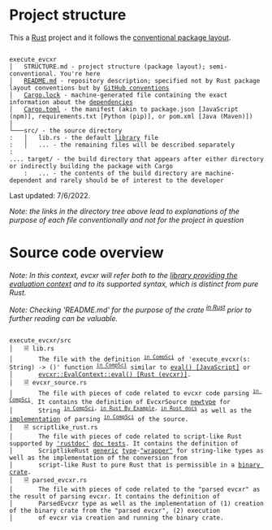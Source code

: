 # Project structure

This a [Rust] project and it follows the [conventional package layout]. 

<pre><code>
execute_evcxr
│   STRUCTURE.md - project structure (package layout); semi-conventional. You're here
│   <a href="https://en.wikipedia.org/wiki/README">README.md</a> - repository description; specified not by Rust package layout conventions but by <a href="https://docs.github.com/en/repositories/managing-your-repositorys-settings-and-features/customizing-your-repository/about-readmes">GitHub conventions</a>
│   <a href="https://doc.rust-lang.org/cargo/guide/cargo-toml-vs-cargo-lock.html">Cargo.lock</a> - machine-generated file containing the exact information about the <a href="https://doc.rust-lang.org/cargo/guide/dependencies.html">dependencies</a>
│   <a href="https://doc.rust-lang.org/cargo/reference/manifest.html">Cargo.toml</a> - the manifest (akin to package.json [JavaScript (npm)], requirements.txt [Python (pip)], or pom.xml [Java (Maven)])
│
└───src/ - the source directory
:   │   lib.rs - the default <a href="https://teamtreehouse.com/community/what-exactly-is-a-library-in-programming">library</a> file
:   │   ... - the remaining files will be described separately
:
.... target/ - the build directory that appears after either directory or indirectly building the package with Cargo
    :   ... - the contents of the build directory are machine-dependent and rarely should be of interest to the developer
</code></pre>

Last updated: 7/6/2022.

*Note: the links in the directory tree above lead to explanations of the purpose of each file conventionally and not for the project in question*

# Source code overview

*Note: In this context, evcxr will refer both to the [library providing the evaluation context](https://crates.io/crates/evcxr) and to its supported syntax, which is distinct from pure Rust.*

*Note: Checking 'README.md' for the purpose of the crate <sup><a href="https://doc.rust-lang.org/book/ch07-01-packages-and-crates.html">in Rust</a></sup> prior to further reading can be valuable.*

<pre><code>
execute_evcxr/src
│   🗎 lib.rs
│       The file with the definition <sup><a href="https://en.wikipedia.org/wiki/Declaration_(computer_programming)#Declaration_vs._definition">in CompSci</a></sup> of 'execute_evcxr(s: String) -> ()' function <sup><a href="https://www.futurelearn.com/info/courses/programming-102-think-like-a-computer-scientist/0/steps/53095#:~:text=A%20function%20is%20simply%20a,which%20performs%20a%20particular%20task.">in CompSci</a></sup> similar to <a href="https://developer.mozilla.org/en-US/docs/Web/JavaScript/Reference/Global_Objects/eval">eval() [JavaScript]</a> or
│       <a href="https://github.com/google/evcxr/blob/main/evcxr/README.md">evcxr::EvalContext::eval() [Rust (evcxr)]</a>.
│   🗎 evcxr_source.rs
│       The file with pieces of code related to evcxr code parsing <sup><a href="https://en.wikipedia.org/wiki/Parsing#Computer_languages">in CompSci</a></sup>. It contains the definition of EvcxrSource <a href="https://rust-unofficial.github.io/patterns/patterns/behavioural/newtype.html">newtype</a> for
│       String <sup><a href="https://en.wikipedia.org/wiki/String_(computer_science)">in CompSci</a>, <a href="https://doc.rust-lang.org/rust-by-example/std/str.html">in Rust By Example</a>, <a href="https://doc.rust-lang.org/std/string/struct.String.html">in Rust docs</a></sup> as well as the <a href="https://en.wikipedia.org/wiki/Implementation#Computer_science">implementation</a> of parsing <sup><a href="https://en.wikipedia.org/wiki/Parsing#Computer_languages">in CompSci</a></sup> of the source.
│   🗎 scriptlike_rust.rs
│       The file with pieces of code related to script-like Rust supported by <a href="https://doc.rust-lang.org/rustdoc/what-is-rustdoc.html">'rustdoc'</a> <a href="https://doc.rust-lang.org/rustdoc/write-documentation/documentation-tests.html">doc tests</a>. It contains the definition of
│       ScriptlikeRust <a href="https://en.wikipedia.org/wiki/Generic_programming#In_object-oriented_languages">generic</a> <a href="https://doc.rust-lang.org/book/ch03-02-data-types.html">type</a>-<a href="https://stackoverflow.com/a/38134190/8341513">"wrapper"</a> for string-like types as well as the implementation of the conversion from
│       script-like Rust to pure Rust that is permissible in a <a href="https://doc.rust-lang.org/book/ch07-01-packages-and-crates.html#:~:text=a%20library%20crate.-,Binary%20crates,-are%20programs%20you">binary crate</a>.
│   🗎 parsed_evcxr.rs
│       The file with pieces of code related to the "parsed evcxr" as the result of parsing evcxr. It contains the definition of
│       ParsedEvcxr type as well as the implementation of (1) creation of the binary crate from the "parsed evcxr", (2) execution
│       of evcxr via creation and running the binary crate.
</code></pre>

[Rust]: https://www.rust-lang.org/
[conventional package layout]: https://doc.rust-lang.org/cargo/guide/project-layout.html
